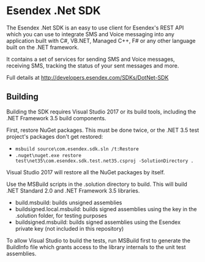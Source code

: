 Esendex .Net SDK
================

The Esendex .Net SDK is an easy to use client for Esendex's REST API which you can use to integrate SMS and Voice messaging into any application built with C#, VB.NET, Managed C++, F# or any other language built on the .NET framework. 

It contains a set of services for sending SMS and Voice messages, receiving SMS, tracking the status of your sent messages and more.

Full details at http://developers.esendex.com/SDKs/DotNet-SDK


## Building

Building the SDK requires Visual Studio 2017 or its build tools, including the .NET Framework 3.5 build components.

First, restore NuGet packages. This must be done twice, or the .NET 3.5 test project's packages don't get restored:

- `msbuild source\com.esendex.sdk.sln /t:Restore`
- `.nuget\nuget.exe restore test\net35\com.esendex.sdk.test.net35.csproj -SolutionDirectory .`

Visual Studio 2017 will restore all the NuGet packages by itself.

Use the MSBuild scripts in the .solution directory to build. This will build .NET Standard 2.0 and .NET Framework 3.5 libraries.

- build.msbuild: builds unsigned assemblies
- buildsigned.local.msbuild: builds signed assemblies using the key in the .solution folder, for testing purposes
- buildsigned.msbuild: builds signed assemblies using the Esendex private key (not included in this repository)

To allow Visual Studio to build the tests, run MSBuild first to generate the BuildInfo file which grants access to the library internals to the unit test assemblies.